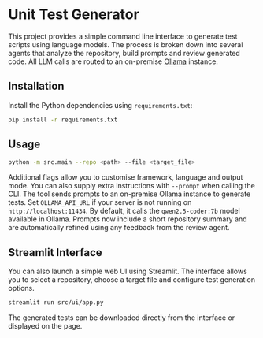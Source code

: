 # Unit Test Generator

This project provides a simple command line interface to generate test scripts
using language models. The process is broken down into several agents that
analyze the repository, build prompts and review generated code. All LLM calls
are routed to an on-premise [Ollama](https://ollama.com/) instance.

## Installation

Install the Python dependencies using `requirements.txt`:

```bash
pip install -r requirements.txt
```

## Usage

```bash
python -m src.main --repo <path> --file <target_file>
```

Additional flags allow you to customise framework, language and output mode.
You can also supply extra instructions with `--prompt` when calling the CLI.
The tool sends prompts to an on-premise Ollama instance to generate tests. Set
`OLLAMA_API_URL` if your server is not running on `http://localhost:11434`.
By default, it calls the `qwen2.5-coder:7b` model available in Ollama. Prompts
now include a short repository summary and are automatically refined using any
feedback from the review agent.

## Streamlit Interface

You can also launch a simple web UI using Streamlit. The interface allows you to
select a repository, choose a target file and configure test generation options.

```bash
streamlit run src/ui/app.py
```

The generated tests can be downloaded directly from the interface or displayed
on the page.
